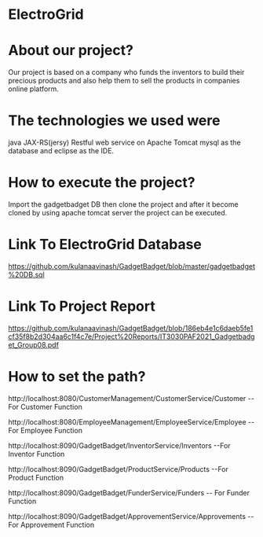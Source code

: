 # ElectroGrid

# About our project?
Our project is based on a company who funds the inventors to build their precious products and also help them to sell the products in companies online platform.


#  The technologies we used were
java JAX-RS(jersy) Restful web service on Apache  Tomcat  mysql as the database and eclipse as the IDE.


# How to execute the project?
Import the gadgetbadget DB then clone the project and after it become cloned by using apache tomcat server the project can be executed.

#  Link  To ElectroGrid Database
https://github.com/kulanaavinash/GadgetBadget/blob/master/gadgetbadget%20DB.sql


#  Link  To Project  Report
https://github.com/kulanaavinash/GadgetBadget/blob/186eb4e1c6daeb5fe1cf35f8b2d304aa6c1f4c7e/Project%20Reports/IT3030PAF2021_Gadgetbadget_Group08.pdf


# How to set the path?
http://localhost:8080/CustomerManagement/CustomerService/Customer   -- For Customer Function

http://localhost:8080/EmployeeManagement/EmployeeService/Employee   --For Employee Function 

http://localhost:8090/GadgetBadget/InventorService/Inventors            --For Inventor Function

http://localhost:8090/GadgetBadget/ProductService/Products              --For Product Function

http://localhost:8090/GadgetBadget/FunderService/Funders                 -- For Funder Function

http://localhost:8090/GadgetBadget/ApprovementService/Approvements      --For Approvement Function












